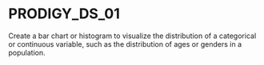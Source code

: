  # PRODIGY_DS_01                                                                                                                                                                                                               
 Create a bar chart or histogram to visualize the distribution of a categorical or continuous variable, such as the distribution of ages or genders in a population.                                                                      

